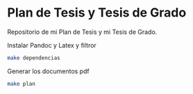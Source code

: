 # Plan de Tesis y Tesis de Grado

Repositorio de mi Plan de Tesis y mi Tesis de Grado.

Instalar Pandoc y Latex y filtror

```bash
make dependencias
```

Generar los documentos pdf
```bash
make plan
```
